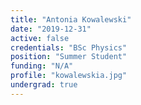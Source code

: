 ```yaml
---
title: "Antonia Kowalewski"
date: "2019-12-31"
active: false
credentials: "BSc Physics"
position: "Summer Student"
funding: "N/A"
profile: "kowalewskia.jpg"
undergrad: true
---
```

